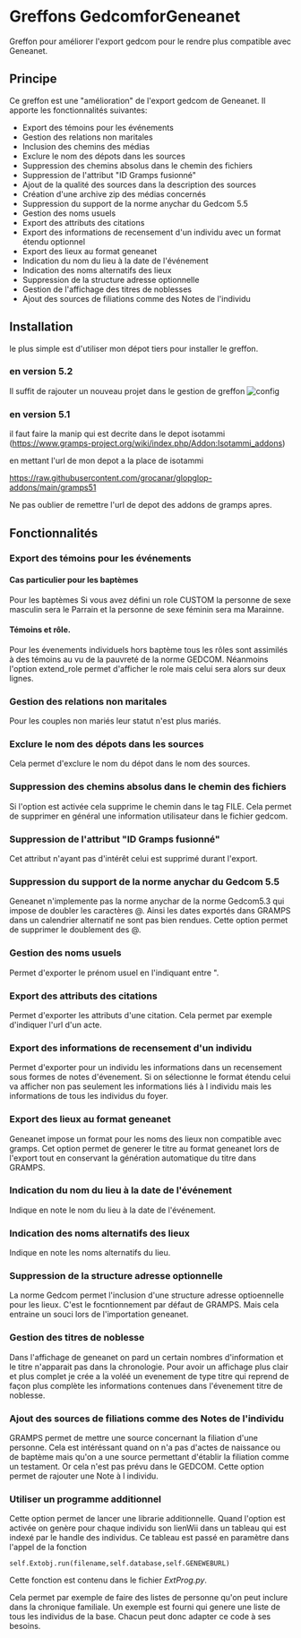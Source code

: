 # Greffons GedcomforGeneanet

Greffon pour améliorer l'export gedcom pour le rendre plus compatible avec Geneanet.

## Principe
Ce greffon est une "amélioration" de l'export gedcom de Geneanet. Il apporte les fonctionnalités suivantes:

* Export des témoins pour les événements
* Gestion des relations non maritales
* Inclusion des chemins des médias
* Exclure le nom des dépots dans les sources
* Suppression des chemins absolus dans le chemin des fichiers
* Suppression de l'attribut "ID Gramps fusionné"
* Ajout de la qualité des sources dans la description des sources
* Création d'une archive zip des médias concernés
* Suppression du support de la norme anychar du Gedcom 5.5
* Gestion des noms usuels
* Export des attributs des citations
* Export des informations de recensement d'un individu avec un format étendu optionnel
* Export des lieux au format geneanet
* Indication du nom du lieu à la date de l'événement
* Indication des noms alternatifs des lieux
* Suppression de la structure adresse optionnelle
* Gestion de l'affichage des titres de noblesses
* Ajout des sources de filiations comme des Notes de l'individu


## Installation

le plus simple est d'utiliser mon dépot tiers pour installer le greffon. 

### en version 5.2

Il suffit de rajouter un nouveau projet dans le gestion de greffon 
![config](.Gedcomforgeneanet.png)

### en version 5.1 

il faut faire la manip qui est decrite dans le depot isotammi
(https://www.gramps-project.org/wiki/index.php/Addon:Isotammi_addons)

en mettant l'url de mon depot a la place de isotammi

https://raw.githubusercontent.com/grocanar/glopglop-addons/main/gramps51

Ne pas oublier de remettre l'url de depot des addons de gramps apres.


## Fonctionnalités

### Export des témoins pour les événements

#### Cas particulier pour les baptèmes

Pour les baptèmes Si vous avez défini un role CUSTOM la personne de sexe masculin sera le Parrain et la personne de sexe féminin sera ma Marainne.

#### Témoins et rôle.

Pour les évenements individuels hors baptème tous les rôles sont assimilés à des témoins au vu de la pauvreté de la norme GEDCOM. 
Néanmoins l'option extend_role permet d'afficher le role mais celui sera alors sur deux lignes.

### Gestion des relations non maritales
Pour les couples non mariés leur statut n'est plus mariés. 

### Exclure le nom des dépots dans les sources

Cela permet d'exclure le nom du dépot dans le nom des sources.

### Suppression des chemins absolus dans le chemin des fichiers

Si l'option est activée cela supprime le chemin dans le tag FILE. 
Cela permet de supprimer en général une information utilisateur dans le fichier gedcom.

### Suppression de l'attribut "ID Gramps fusionné"

Cet attribut n'ayant pas d'intérêt celui est supprimé durant l'export.

### Suppression du support de la norme anychar du Gedcom 5.5

Geneanet n'implemente pas la norme anychar de la norme Gedcom5.3 qui impose de doubler les caractères @. Ainsi les dates exportés dans GRAMPS dans un calendrier alternatif ne sont pas bien rendues. Cette option permet de supprimer le doublement des @.


### Gestion des noms usuels

Permet d'exporter le prénom usuel en l'indiquant entre ".

### Export des attributs des citations

Permet d'exporter les attributs d'une citation. Cela permet par exemple d'indiquer l'url d'un acte.

### Export des informations de recensement d'un individu

Permet d'exporter pour un individu les informations dans un recensement sous formes de notes d'évenement.
Si on sélectionne le format étendu celui va afficher non pas seulement les informations liés à l individu mais les informations de tous les individus du foyer. 

###  Export des lieux au format geneanet
Geneanet impose un format pour les noms des lieux non compatible avec gramps. Cet option permet de generer le titre au format geneanet lors de l'export tout en conservant la génération automatique du titre dans GRAMPS.

### Indication du nom du lieu à la date de l'événement

Indique en note le nom du lieu à la date de l'événement.

### Indication des noms alternatifs des lieux

Indique en note les noms alternatifs du lieu.

### Suppression de la structure adresse optionnelle

La norme Gedcom permet l'inclusion d'une structure adresse optioennelle pour les lieux. C'est le focntionnement par défaut de GRAMPS. Mais cela entraine un souci lors de l'importation geneanet. 

### Gestion des titres de noblesse

Dans l'affichage de geneanet on pard un certain nombres d'information et le titre n'apparait pas dans la chronologie. Pour avoir un affichage plus clair et plus complet je crée a la voléé un evenement de type titre qui reprend de façon plus complète les informations contenues dans l'évenement titre de noblesse.

### Ajout des sources de filiations comme des Notes de l'individu

GRAMPS permet de mettre une source concernant la filiation d'une personne. Cela est intéréssant quand on n'a pas d'actes de naissance ou de baptème mais qu'on a une source permettant d'établir la filiation comme un testament. Or cela n'est pas prévu dans le GEDCOM. Cette option permet de rajouter une Note à l individu.

### Utiliser un programme additionnel

Cette option permet de lancer une librarie additionnelle. 
Quand l'option est activée on genère pour chaque individu son lienWii dans un tableau qui est indexé par le handle des individus. 
Ce tableau est passé en paramètre dans l'appel de la fonction 

```
self.Extobj.run(filename,self.database,self.GENEWEBURL)
```

Cette fonction est contenu dans le fichier *ExtProg.py*.

Cela permet par exemple de faire des listes de personne qu'on peut inclure dans la chronique familiale. 
Un exemple est fourni qui genere une liste de tous les individus de la base. 
Chacun peut donc adapter ce code à ses besoins. 
